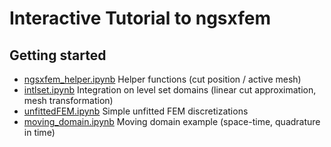 Interactive Tutorial to ngsxfem
====
Getting started
----
* [ngsxfem_helper.ipynb](ngsxfem_helper.ipynb) Helper functions (cut position / active mesh)
* [intlset.ipynb](intlset.ipynb) Integration on level set domains (linear cut approximation, mesh transformation)
* [unfittedFEM.ipynb](unfittedFEM.ipynb) Simple unfitted FEM discretizations
* [moving_domain.ipynb](moving_domain.ipynb) Moving domain example (space-time, quadrature in time)
